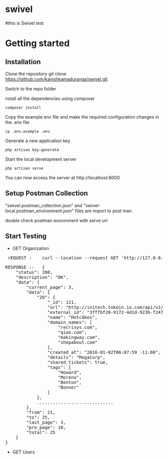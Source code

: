 # swivel

#this is Swivel test 


# Getting started

## Installation

Clone the repository
git clone https://github.com/kanishkamaduranga/swivel.git 

Switch to the repo folder

nstall all the dependencies using composer

    composer install

Copy the example env file and make the required configuration changes in the .env file

    cp .env.example .env

Generate a new application key

    php artisan key:generate

Start the local development server

    php artisan serve

You can now access the server at http://localhost:8000

## Setup Postman Collection

 "swivel.postman_collection.json" and "swivel-local.postman_environment.json" files are import to post man
 
double check postman evoronment with serve url 
 
 
## Start Testing

- GET Organization
<pre>
 rEQUEST :    curl --location --request GET 'http://127.0.0.1:8001/api/v1/organization?page=3&limit=10'
</pre>
<pre>
RESPONSE :-   {
    "status": 200,
    "description": "OK",
    "data": {
        "current_page": 3,
        "data": {
            "20": {
                "_id": 121,
                "url": "http://initech.tokoin.io.com/api/v2/organizations/121.json",
                "external_id": "3fffbf20-9172-4d1d-923b-f247d9132e3a",
                "name": "Hotcâkes",
                "domain_names": [
                    "recrisys.com",
                    "qiao.com",
                    "makingway.com",
                    "shopabout.com"
                ],
                "created_at": "2016-01-02T06:07:59 -11:00",
                "details": "MegaCorp",
                "shared_tickets": true,
                "tags": [
                    "Howard",
                    "Moreno",
                    "Benton",
                    "Bonner"
                ]
            },
            .............................
        },
        "from": 21,
        "to": 25,
        "last_page": 3,
        "pre_page": 10,
        "total": 25
    }
}
</pre>

- GET Users
